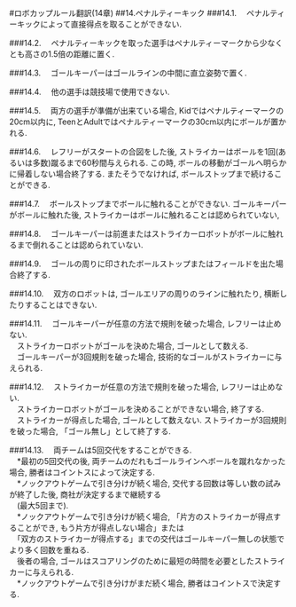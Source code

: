 #ロボカップルール翻訳(14章)
##14.ペナルティーキック
###14.1.
　ペナルティーキックによって直接得点を取ることができない. 

###14.2.
　ペナルティーキックを取った選手はペナルティーマークから少なくとも高さの1.5倍の距離に置く. 

###14.3.
　ゴールキーパーはゴールラインの中間に直立姿勢で置く. 

###14.4.
　他の選手は競技場で使用できない. 

###14.5.
　両方の選手が準備が出来ている場合, Kidではペナルティーマークの20cm以内に, TeenとAdultではペナルティーマークの30cm以内にボールが置かれる. 

###14.6.
　レフリーがスタートの合図をした後, ストライカーはボールを1回(あるいは多数)蹴るまで60秒間与えられる. この時, ボールの移動がゴールへ明らかに帰着しない場合終了する. またそうでなければ, ボールストップまで続けることができる. 

###14.7.
　ボールストップまでボールに触れることができない. ゴールキーパーがボールに触れた後, ストライカーはボールに触れることは認められていない, 

###14.8.
　ゴールキーパーは前進またはストライカーロボットがボールに触れるまで倒れることは認められていない. 

###14.9.
　ゴールの周りに印されたボールストップまたはフィールドを出た場合終了する. 

###14.10.
　双方のロボットは, ゴールエリアの周りのラインに触れたり, 横断したりすることはできない. 

###14.11.
　ゴールキーパーが任意の方法で規則を破った場合, レフリーは止めない.   
　ストライカーロボットがゴールを決めた場合, ゴールとして数える.   
　ゴールキーパーが3回規則を破った場合, 技術的なゴールがストライカーに与えられる. 

###14.12.
　ストライカーが任意の方法で規則を破った場合, レフリーは止めない.   
　ストライカーロボットがゴールを決めることができない場合, 終了する.   
　ストライカーが得点した場合, ゴールとして数えない. ストライカーが3回規則を破った場合, 「ゴール無し」として終了する. 

###14.13.
　両チームは5回交代をすることができる.   
　*最初の5回交代の後, 両チームのだれもゴールラインへボールを蹴れなかった場合, 勝者はコイントスによって決定する.   
　*ノックアウトゲームで引き分けが続く場合, 交代する回数は等しい数の試みが終了した後, 商社が決定するまで継続する  
　(最大5回まで).   
　*ノックアウトゲームで引き分けが続く場合, 「片方のストライカーが得点することができ, もう片方が得点しない場合」または  
　「双方のストライカーが得点する」までの交代はゴールキーパー無しの状態でより多く回数を重ねる.   
　後者の場合, ゴールはスコアリングのために最短の時間を必要としたストライカーに与えられる.   
　*ノックアウトゲームで引き分けがまだ続く場合, 勝者はコイントスで決定する. 

